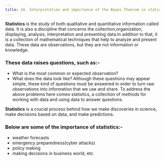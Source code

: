 ```yaml
---
title: 24. Interpretation and importance of the Bayes Theorem in statistical inference: the concept of prior, posterior probabilities and the likelihood.
---
```


**Statistics** is the study of both qualitative and quantitative information called data. It is also a discipline that concerns the collection,organization, displaying, analysis, interpretation and presenting data.In addition to that, it is a collection of mathematical techniques that help to analyze and present data. These data are observations, but they are not information or knowledge. 
### These data raises questions, such as:- 
- What is the most common or expected observation?
- What does the data look like? Although these questions may appear simple, these kind of questions must be answered in order to turn raw observations into information that we use and share. 
To address the above problems here comes statistics, a collection of methods for working with data and using data to answer questions.

**Statistics** is a crucial process behind how we make discoveries in science, make decisions based on data, and make predictions. 
### Below are some of the importance of statistics:-
-  weather forecasts
-  emergency preparedness(cyber attacks)
-  policy making
-  making decisions in business world, etc 

